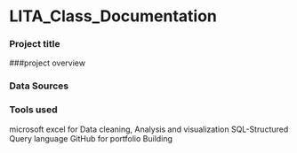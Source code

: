 # LITA_Class_Documentation
### Project title
###project overview
### Data Sources
### Tools used
microsoft excel for Data cleaning, Analysis and visualization
SQL-Structured Query language
GitHub for portfolio Building


